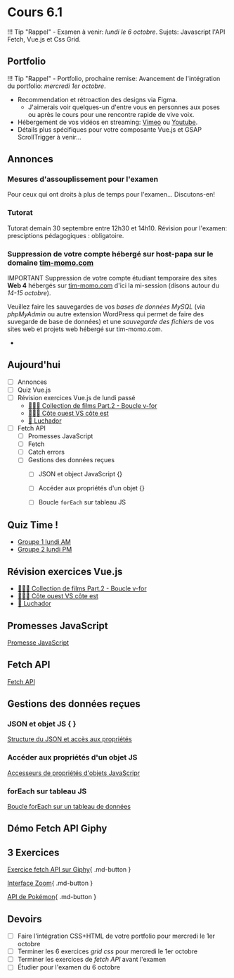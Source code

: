 # Cours 6.1
<!-- lun. 29 sept. -->

!!! Tip "Rappel"
    - Examen à venir: *lundi le 6 octobre*. Sujets: Javascript l'API Fetch, Vue.js et Css Grid.

## Portfolio

!!! Tip "Rappel"
    - Portfolio, prochaine remise: Avancement de l'intégration du portfolio: *mercredi 1er octobre*.

- Recommendation et rétroaction des designs via Figma.
  - J'aimerais voir quelques-un d'entre vous en personnes aux poses ou après le cours pour une rencontre rapide de vive voix.
- Hébergement de vos vidéos en streaming: [Vimeo](https://vimeo.com) ou [Youtube](https://youtube.com).
- Détails plus spécifiques pour votre composante Vue.js et GSAP ScrollTrigger à venir...


## Annonces

### Mesures d'assouplissement pour l'examen

Pour ceux qui ont droits à plus de temps pour l'examen... Discutons-en!

### Tutorat

Tutorat demain 30 septembre entre 12h30 et 14h10.
Révision pour l'examen: presciptions pédagogiques : obligatoire.

### Suppression de votre compte hébergé sur host-papa sur le domaine [tim-momo.com](https://tim-momo.com/)

<span class="important-label">IMPORTANT</span> Suppression de votre compte étudiant temporaire des sites **Web 4** hébergés sur [tim-momo.com](https://tim-momo.com/) d'ici la mi-session (disons autour du *14-15 octobre*).

Veuillez faire les sauvegardes de vos *bases de données MySQL* (via *phpMyAdmin* ou autre extension WordPress qui permet de faire des suvegarde de base de données) et une *sauvegarde des fichiers* de vos sites web et projets web hébergé sur tim-momo.com.

- 

## Aujourd'hui

- [ ] Annonces
- [ ] Quiz Vue.js
- [ ] Révision exercices Vue.js de lundi passé
  - [🧑🏽‍💻 Collection de films Part.2 - Boucle v-for](./exercices/vue-collection-films-boucle-v-for.md)
  - [🧑🏽‍💻 Côte ouest VS côte est](https://tim-montmorency.com/timdoc/582-518MO/exercices/vue-ouest-vs-est/)
  - [🤼 Luchador](https://tim-montmorency.com/timdoc/582-518MO/exercices/vue-luchador/)
- [ ] Fetch API
  - [ ] Promesses JavaScript
  - [ ] Fetch
  - [ ] Catch errors
  - [ ] Gestions des données reçues
    - [ ] JSON et object JavaScript {}
    - [ ] Accéder aux propriétés d'un objet {}
    - [ ] Boucle `forEach` sur tableau JS



## Quiz Time !

- [Groupe 1 lundi AM](https://app.wooclap.com/AGXBLD)
- [Groupe 2 lundi PM](https://app.wooclap.com/)

## Révision exercices Vue.js

- [🧑🏽‍💻 Collection de films Part.2 - Boucle v-for](./exercices/vue-collection-films-boucle-v-for.md)
- [🧑🏽‍💻 Côte ouest VS côte est](https://tim-montmorency.com/timdoc/582-518MO/exercices/vue-ouest-vs-est/)
- [🤼 Luchador](https://tim-montmorency.com/timdoc/582-518MO/exercices/vue-luchador/)

## Promesses JavaScript

[Promesse JavaScript](https://tim-montmorency.com/timdoc/582-424MO/javascript/promesses-js/)

## Fetch API

[Fetch API](https://tim-montmorency.com/timdoc/582-424MO/javascript/fetch-api/)

## Gestions des données reçues

### JSON et objet JS { }

[Structure du JSON et accès aux propriétés](https://developer.mozilla.org/fr/docs/Learn_web_development/Core/Scripting/JSON#structure_du_json)

### Accéder aux propriétés d'un objet JS
[Accesseurs de propriétés d'objets JavaScripr](https://developer.mozilla.org/fr/docs/Web/JavaScript/Reference/Operators/Property_accessors)

### forEach sur tableau JS

[Boucle forEach sur un tableau de données](https://tim-montmorency.com/timdoc/582-518MO/javascript/boucle-foreach/)

## Démo Fetch API Giphy

## 3 Exercices


[Exercice fetch API sur Giphy](./exercices/ex-fetch-giphy/index.md){ .md-button }

[Interface Zoom](https://tim-montmorency.com/timdoc/582-518MO/exercices/fetch-api-zoom/){ .md-button }

[API de Pokémon](https://tim-montmorency.com/timdoc/582-518MO/exercices/fetch-api-pokemon-api/){ .md-button }



## Devoirs

- [ ] Faire l'intégration CSS+HTML de votre portfolio pour mercredi le 1er octobre
- [ ] Terminer les 6 exercices *grid css* pour mercredi le 1er octobre
- [ ] Terminer les exercices de *fetch API* avant l'examen
- [ ] Étudier pour l'examen du 6 octobre
